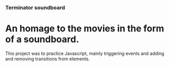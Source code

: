 ### Terminator soundboard

# An homage to the movies in the form of a soundboard.

This project was to practice Javascript, mainly triggering events and adding and removing transitions from elements.